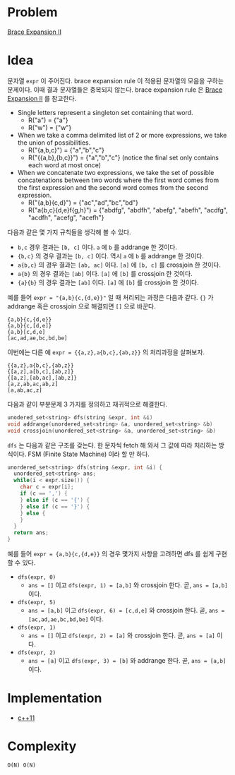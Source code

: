 # Problem

[Brace Expansion II](https://leetcode.com/problems/brace-expansion-ii/)

# Idea

문자열 `expr` 이 주어진다. brace expansion rule 이 적용된 문자열의
모음을 구하는 문제이다. 이때 결과 문자열들은 중복되지 않는다. brace
expansion rule 은 [Brace Expansion
II](https://leetcode.com/problems/brace-expansion-ii/) 를 참고한다.

* Single letters represent a singleton set containing that word.
  * R("a") = {"a"}
  * R("w") = {"w"}
* When we take a comma delimited list of 2 or more expressions, we
  take the union of possibilities.
  * R("{a,b,c}") = {"a","b","c"}
  * R("{{a,b},{b,c}}") = {"a","b","c"} (notice the final set only
    contains each word at most once)
* When we concatenate two expressions, we take the set of possible
  concatenations between two words where the first word comes from the
  first expression and the second word comes from the second
  expression.
  * R("{a,b}{c,d}") = {"ac","ad","bc","bd"}
  * R("a{b,c}{d,e}f{g,h}") = {"abdfg", "abdfh", "abefg", "abefh",
    "acdfg", "acdfh", "acefg", "acefh"}

다음과 같은 몇 가지 규칙들을 생각해 볼 수 있다.

* `b,c` 경우 결과는 `[b, c]` 이다. `a` 에 `b` 를 addrange 한 것이다.
* `{b,c}` 의 경우 결과는 `[b, c]` 이다. 역시 `a` 에 `b` 를 addrange 한 것이다.
* `a{b,c}` 의 경우 결과는 `[ab, ac]` 이다. `[a]` 에 `[b, c]` 를 crossjoin 한 것이다.
* `a{b}` 의 경우 결과는 `[ab]` 이다. `[a]` 에 `[b]` 를 crossjoin 한 것이다.
* `{a}{b}` 의 경우 결과는 `[ab]` 이다. `[a]` 에 `[b]` 를 crossjoin 한 것이다.

예를 들어 `expr = "{a,b}{c,{d,e}}"` 일 때 처리되는 과정은 다음과
같다. `{}` 가 addrange 혹은 crossjoin 으로 해결되면 `[]` 으로 바꾼다.

```
{a,b}{c,{d,e}}
{a,b}{c,[d,e]}
{a,b}[c,d,e]
[ac,ad,ae,bc,bd,be]
```

이번에는 다른 예 `expr = {{a,z},a{b,c},{ab,z}}` 의 처리과정을 살펴보자.

```
{{a,z},a{b,c},{ab,z}}
{[a,z],a[b,c],[ab,z]}
{[a,z],[ab,ac],[ab,z]}
[a,z,ab,ac,ab,z]
[a,ab,ac,z]
```

다음과 같이 부분문제 3 가지를 정의하고 재귀적으로 해결한다.

```c
unodered_set<string> dfs(string &expr, int &i)
void addrange(unordered_set<string> &a, unordered_set<string> &b)
void crossjoin(unordered_set<string> &a, unordered_set<string> &b)
```

`dfs` 는 다음과 같은 구조를 갖는다. 한 문자씩 fetch 해 와서 그 값에
따라 처리하는 방식이다. FSM (Finite State Machine) 이라 할 만 하다.

```cpp
unordered_set<string> dfs(string &expr, int &i) {
  unordered_set<string> ans;
  while(i < expr.size()) {
    char c = expr[i];
    if (c == ',') {
    } else if (c == '{') {
    } else if (c == '}') {
    } else {
    }
  }
  return ans;
}
```

예를 들어 `expr = {a,b}{c,{d,e}}` 의 경우 몇가지 사항을 고려하면 dfs
를 쉽게 구현할 수 있다.

* `dfs(expr, 0)`
  * `ans = []` 이고 `dfs(expr, 1) = [a,b]` 와 crossjoin 한다. 곧, `ans = [a,b]` 이다.
* `dfs(expr, 5)`
  * `ans = [a,b]` 이고 `dfs(expr, 6) = [c,d,e]` 와 crossjoin
    한다. 곧, `ans = [ac,ad,ae,bc,bd,be]` 이다.
* `dfs(expr, 1)` 
  * `ans = []` 이고 `dfs(expr, 2) = [a]` 와 crossjoin 한다. 곧, `ans =
    [a]` 이다.
* `dfs(expr, 2)`
  * `ans = [a]` 이고 `dfs(expr, 3) = [b]` 와 addrange 한다. 곧, `ans =
    [a,b]` 이다.
  
# Implementation

* [c++11](a.cpp)

# Complexity

```
O(N) O(N)
```
